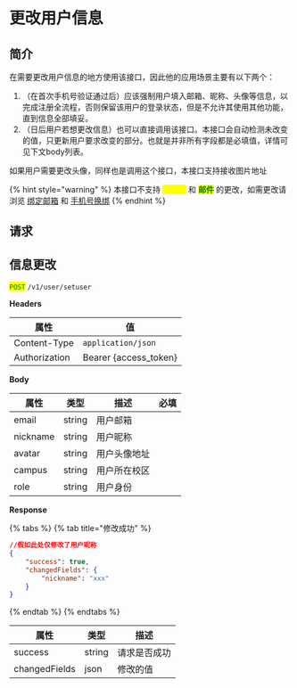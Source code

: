 # 更改用户信息

## 简介

在需要更改用户信息的地方使用该接口，因此他的应用场景主要有以下两个：

1. （在首次手机号验证通过后）应该强制用户填入邮箱、昵称、头像等信息，以完成注册全流程，否则保留该用户的登录状态，但是不允许其使用其他功能，直到信息全部填妥。
2. （日后用户若想更改信息）也可以直接调用该接口。本接口会自动检测未改变的值，只更新用户要求改变的部分。也就是并非所有字段都是必填值，详情可见下文body列表。

如果用户需要更改头像，同样也是调用这个接口，本接口支持接收图片地址

{% hint style="warning" %}
本接口不支持 <mark style="color:yellow;">**手机号**</mark> 和  <mark style="color:green;">**邮件**</mark> 的更改，如需更改请浏览 [绑定邮箱](newemail.md) 和 [手机号换绑](phonechange.md)
{% endhint %}

## &#x20;请求

## 信息更改

<mark style="color:green;">`POST`</mark> `/v1/user/setuser`

**Headers**

| 属性            | 值                      |
| ------------- | ---------------------- |
| Content-Type  | `application/json`     |
| Authorization | Bearer {access\_token} |

**Body**

| 属性       | 类型     | 描述     | 必填 |
| -------- | ------ | ------ | -- |
| email    | string | 用户邮箱   |    |
| nickname | string | 用户昵称   |    |
| avatar   | string | 用户头像地址 |    |
| campus   | string | 用户所在校区 |    |
| role     | string | 用户身份   |    |

**Response**

{% tabs %}
{% tab title="修改成功" %}
```json
//假如此处仅修改了用户昵称
{
	"success": true,
	"changedFields": {
		"nickname": "xxx"
	}
}
```
{% endtab %}
{% endtabs %}

| 属性            | 类型     | 描述     |
| ------------- | ------ | ------ |
| success       | string | 请求是否成功 |
| changedFields | json   | 修改的值   |

